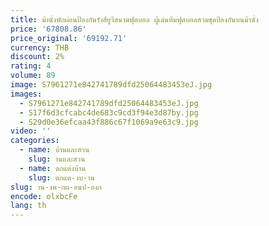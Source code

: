 ```yaml
---
title: ม้านั่งพักผ่อนป้องกันรังสียูวีสนามฟุตบอล ผู้เล่นทีมฟุตบอลสวมชุดป้องกันบนม้านั่ง
price: '67808.86'
price_original: '69192.71'
currency: THB
discount: 2%
rating: 4
volume: 89
image: S7961271e842741789dfd25064483453eJ.jpg
images:
  - S7961271e842741789dfd25064483453eJ.jpg
  - S17f6d3cfcabc4de683c9cd3f94e3d87by.jpg
  - S29d0e36efcaa43f886c67f1069a9e63c9.jpg
video: ''
categories:
  - name: บ้านและสวน
    slug: านและสวน
  - name: ตกแต่งบ้าน
    slug: ตกแต-งบ-าน
slug: าน-งพ-กผ-อนป-องก
encode: olxbcFe
lang: th
---
```

  